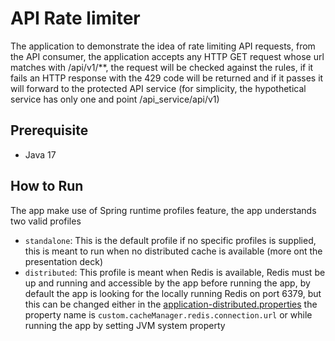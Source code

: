 ﻿# API Rate limiter

The application to demonstrate the idea of rate limiting API requests, from the API consumer, the application accepts any HTTP GET request whose url matches with /api/v1/**, the request will be checked against the rules, if it fails an HTTP response with the 429 code will be returned  and if it passes it will forward to the protected API service
(for simplicity, the hypothetical service has only one and point /api_service/api/v1)

## Prerequisite
* Java 17 

## How to Run
The app make use of Spring runtime profiles feature, the app understands two valid profiles
* `standalone`: This is the default profile if no specific profiles is supplied, this is meant to run when no distributed cache is available (more ont the presentation deck)
* `distributed`: This profile is meant when Redis is available, Redis must be up and running and accessible by the app before running the app, by default the app is looking for the locally running Redis on port 6379, but this can be changed either in the [application-distributed.properties](src/main/resources/application-distributed.properties) the property name is `custom.cacheManager.redis.connection.url` or while running the app by setting JVM system property 